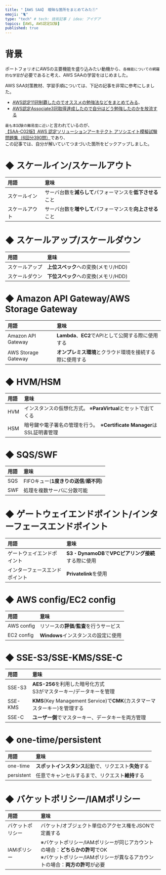 ```yaml
---
title: "【AWS SAA】 曖昧な箇所をまとめてみた①"
emoji: "🐈"
type: "tech" # tech: 技術記事 / idea: アイデア
topics: [AWS, AWS認定試験]
published: true
---
```

# 背景

ポートフォリオにAWSの主要機能を盛り込みたい動機から、`各機能についての網羅的な学習`が必要であると考え、AWS SAAの学習をはじめました。

AWS SAA対策教材、学習手順については、下記の記事を非常に参考にしました。

- [AWS認定11冠制覇したのでオススメの勉強法などをまとめてみる](https://qiita.com/nakazax/items/20458e146d3d9f2aa615)、
- [AWS認定Associate3冠取得達成したので自分はどう勉強したのかを放流する](https://qiita.com/hedgehog051/items/22d13a9d0f9b487a19f6)

`最も本試験の難易度に近い`と言われているのが、<br>[【SAA-C02版】AWS 認定ソリューションアーキテクト アソシエイト模擬試験問題集（6回分390問）](https://www.udemy.com/course/aws-knan/)であり、<br>この記事では、自分が解いていてつまづいた箇所をピックアップしました。





# ◆ スケールイン/スケールアウト

|用語 |意味 |
|:-----|:--------|
|スケールイン|サーバ台数を**減らして**パフォーマンスを**低下させる**こと|
|スケールアウト|サーバ台数を**増やして**パフォーマンスを**向上させる**こと|


# ◆ スケールアップ/スケールダウン

|用語 |意味 |
|:-----|:--------|
|スケールアップ|**上位スペック**への変換(メモリ/HDD)|
|スケールダウン|**下位スペック**への変換(メモリ/HDD)|


# ◆ Amazon API Gateway/AWS Storage Gateway

|用語 |意味 |
|:-----|:--------|
|Amazon API Gateway|**Lambda**、**EC2**でAPIとして公開する際に使用する|
|AWS Storage Gateway|**オンプレミス環境**とクラウド環境を接続する際に使用する|



# ◆ HVM/HSM

|用語 |意味 |
|:-----|:--------|
|HVM|インスタンスの仮想化方式。 ※**ParaVirtual**とセットで出てくる|
|HSM|暗号鍵や電子署名の管理を行う。　※**Certificate Manager**はSSL証明書管理|

# ◆ SQS/SWF

|用語 |意味 |
|:-----|:--------|
|SQS|FIFOキュー(**1度きりの送信**/**順不同**)|
|SWF|処理を複数サーバに分散可能|

# ◆ ゲートウェイエンドポイント/インターフェースエンドポイント

|用語 |意味 |
|:-----|:--------|
|ゲートウェイエンドポイント|**S3**・**DynamoDB**で**VPCピアリング接続**する際に使用|
|インターフェースエンドポイント|**Privatelink**を使用|

# ◆ AWS config/EC2 config

|用語 |意味 |
|:-----|:--------|
|AWS config|リソースの**評価**/**監査**を行うサービス|
|EC2 config|**Windows**インスタンスの設定に使用|


# ◆ SSE-S3/SSE-KMS/SSE-C

|用語 |意味 |
|:--------|:-------|
|SSE-S3|**AES-256**を利用した暗号化方式<br>S3がマスターキー/データキーを管理|
|SSE-KMS|**KMS**(Key Management Service)で**CMK**(カスタマーマスターキー)を管理する|
|SSE-C|**ユーザー側**でマスターキー、データキーを両方管理|


# ◆ one-time/persistent

|用語 |意味 |
|:--------|:-------|
|one-time|**スポットインスタンス**起動で、リクエスト**失効**する|
|persistent|任意でキャンセルするまで、リクエスト**維持**する|


# ◆ バケットポリシー/IAMポリシー

|用語 |意味 |
|:--------|:-------|
|バケットポリシー|バケット/オブジェクト単位のアクセス権をJSONで定義する|
|IAMポリシー|※バケットポリシー/IAMポリシーが同じアカウントの場合：**どちらかの許可**でOK<br>※バケットポリシー/IAMポリシーが異なるアカウントの場合：**両方の許可**が必要

